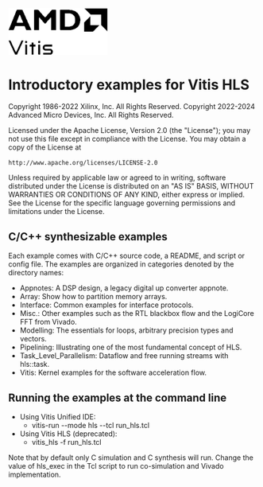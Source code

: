 <img src="./Images/logo2.png" alt="logo2" width="200"/>

# Introductory examples for Vitis HLS

Copyright 1986-2022 Xilinx, Inc. All Rights Reserved. 
Copyright 2022-2024 Advanced Micro Devices, Inc. All Rights Reserved.

Licensed under the Apache License, Version 2.0 (the "License");
you may not use this file except in compliance with the License.
You may obtain a copy of the License at

    http://www.apache.org/licenses/LICENSE-2.0

Unless required by applicable law or agreed to in writing, software
distributed under the License is distributed on an "AS IS" BASIS,
WITHOUT WARRANTIES OR CONDITIONS OF ANY KIND, either express or implied.
See the License for the specific language governing permissions and
limitations under the License.

## C/C++ synthesizable examples

Each example comes with C/C++ source code, a README, and script or config file.
The examples are organized in categories denoted by the directory names:
* Appnotes: A DSP design, a legacy digital up converter appnote.
* Array: Show how to partition memory arrays.
* Interface: Common examples for interface protocols.
* Misc.: Other examples such as the RTL blackbox flow and the LogiCore FFT from Vivado.
* Modelling: The essentials for loops, arbitrary precision types and vectors.
* Pipelining: Illustrating one of the most fundamental concept of HLS.
* Task_Level_Parallelism: Dataflow and free running streams with hls::task.
* Vitis: Kernel examples for the software acceleration flow.

## Running the examples at the command line

* Using Vitis Unified IDE:
  - vitis-run --mode hls --tcl run_hls.tcl
* Using Vitis HLS (deprecated):
  - vitis_hls -f run_hls.tcl

Note that by default only C simulation and C synthesis will run. Change the value of hls_exec in the Tcl script to run co-simulation and Vivado implementation.

